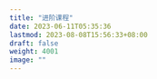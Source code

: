```yaml
---
title: "进阶课程"
date: 2023-06-11T05:35:36
lastmod: 2023-08-08T15:56:33+08:00
draft: false
weight: 4001
image: ""
---
```

